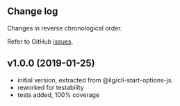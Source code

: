 ## Change log

Changes in reverse chronological order.

Refer to GitHub [issues](https://github.com/xpack/update-checker-js/issues).

## v1.0.0 (2019-01-25)

- initial version, extracted from @ilg/cli-start-options-js.
- reworked for testability
- tests added, 100% coverage

